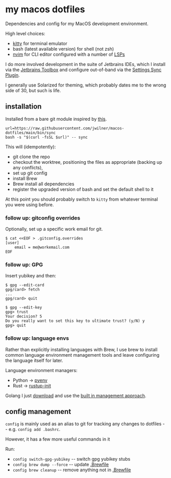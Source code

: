 # my macos dotfiles

Dependencies and config for my MacOS development environment.

High level choices:

- [kitty](https://sw.kovidgoyal.net/kitty/) for terminal emulator
- bash (latest available version) for shell (not zsh)
- [nvim](https://neovim.io/) for CLI editor configured with a number of [LSPs](.config/nvim/lua/conf/lsps)

I do more involved development in the suite of Jetbrains IDEs, which I install
via the [Jetbrains Toolbox](https://www.jetbrains.com/toolbox-app/) and
configure out-of-band via the
[Settings Sync Plugin](https://www.jetbrains.com/help/idea/sharing-your-ide-settings.html#IDE_settings_sync).

I generally use Solarized for theming, which probably dates me to the wrong side
of 30, but such is life.

## installation

Installed from a bare git module inspired by [this](https://www.atlassian.com/git/tutorials/dotfiles).

```shell
url=https://raw.githubusercontent.com/jwilner/macos-dotfiles/main/bin/sync
bash -s "$(curl -fsSL $url)" -- sync
```

This will (idempotently):

- git clone the repo
- checkout the worktree, positioning the files as appropriate (backing up any conflicts),
- set up git config
- install Brew
- Brew install all dependencies
- register the upgraded version of bash and set the default shell to it

At this point you should probably switch to `kitty` from whatever terminal you
were using before.

### follow up: gitconfig overrides

Optionally, set up a specific work email for git.

```shell
$ cat <<EOF > .gitconfig.overrides
[user]
    email = me@workemail.com
EOF
```

### follow up: GPG

Insert yubikey and then:

```shell
$ gpg --edit-card
gpg/card> fetch
...
gpg/card> quit

$ gpg --edit-key
gpg> trust
Your decision? 5
Do you really want to set this key to ultimate trust? (y/N) y
gpg> quit
```

### follow up: language envs

Rather than explicitly installing languages with Brew, I use brew to install common
language environment management tools and leave configuring the language itself
for later.

Language environment managers:

- Python -> [pyenv](https://github.com/pyenv/pyenv)
- Rust -> [rustup-init](https://github.com/rust-lang/rustup/blob/master/rustup-init.sh)

Golang I just [download](https://go.dev/dl/) and use the [built in management approach](https://go.dev/doc/manage-install).

## config management

`config` is mainly used as an alias to git for tracking any changes to dotfiles
-- e.g. `config add .bashrc`.

However, it has a few more useful commands in it

Run:

- `config switch-gpg-yubikey` -- switch gpg yubikey stubs
- `config brew dump --force` -- update [.Brewfile](.Brewfile)
- `config brew cleanup` -- remove anything not in [.Brewfile](.Brewfile)
